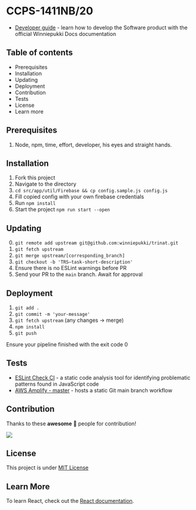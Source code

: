 # CCPS-1411NB/20

- [Developer guide](https://docs.cream.camp/) - learn how to develop the Software product with the official Winniepukki Docs documentation

## Table of contents
- Prerequisites
- Installation
- Updating
- Deployment
- Contribution
- Tests
- License
- Learn more

## Prerequisites
1. Node, npm, time, effort, developer, his eyes and straight hands.

## Installation
1. Fork this project
2. Navigate to the directory
3. `cd src/app/util/Firebase && cp config.sample.js config.js`
4. Fill copied config with your own firebase credentials
5. Run `npm install`
6. Start the project `npm run start --open`

## Updating
0. `git remote add upstream git@github.com:winniepukki/trinat.git`
1. `git fetch upstream`
2. `git merge upstream/[corresponding_branch]`
3. `git checkout -b 'TRS–task-short-description'`
4. Ensure there is no ESLint warnings before PR
5. Send your PR to the `main` branch. Await for approval 

## Deployment
1. `git add .`
2. `git commit -m 'your-message'`
3. `git fetch upstream` (any changes -> merge)
4. `npm install`
5. `git push`

Ensure your pipeline finished with the exit code 0

## Tests
- [ESLint Check CI](https://github.com/winniepukki/trinat/actions) - a static code analysis tool for identifying problematic patterns found in JavaScript code
- [AWS Amplify - master](https://main.dcazqrdd9crta.amplifyapp.com/) - hosts a static Git main branch workflow

## Contribution

Thanks to these **awesome** 🖤 people for contribution!

<a href="https://github.com/winniepukki/trinat/graphs/contributors">
  <img src="https://contrib.rocks/image?repo=winniepukki/trinat" />
</a>

## License
This project is under [MIT License](https://github.com/winniepukki/trinat/blob/main/LICENSE)

## Learn More
To learn React, check out the [React documentation](https://reactjs.org/).
